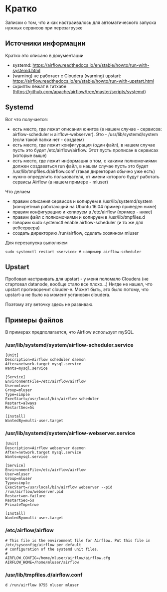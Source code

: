 # Кратко

Записки о том, что и как настраивалось для автоматического запуска нужных сервисов при перезагрузке

## Источники информации

Кратко это описано в документации 

* systemd: https://airflow.readthedocs.io/en/stable/howto/run-with-systemd.html
* (warning) не работает с Cloudera (warning) upstart: https://airflow.readthedocs.io/en/stable/howto/run-with-upstart.html
* скрипты лежат в гитхабе (https://github.com/apache/airflow/tree/master/scripts/systemd)

## Systemd

Вот что получается:

* есть место, где лежат описания юнитов (в нашем случае - сервисов: airflow-scheduler и airflow-webserver). Это - /usr/lib/systemd/system (если такой папки нет - создаем)
* есть место, где лежит конфигурация (один файл), в нашем случае пусть это будет /etc/airflow/airflow. Этот пусть прописан в сервисах (которые выше)
* есть место, где лежит информация о том, с какими полномочиями должен создаваться run файл, в нашем случае пусть это будет /usr/lib/tmpfiles.d/airflow.conf (такая директория обычно уже есть)
* нужно определить пользователя, от имени которого будут работать сервисы Airflow (в нашем примере - mluser)

Что делаем

* правим описания сервисов и копируем в /usr/lib/systemd/system (конкретный работающий на Ubuntu 16.04 пример приведен ниже)
* правим конфигурацию и копируем в /etc/airflow (пример - ниже)
* правим файл с полномочиями и копируем в /usr/lib/tmpfiles.d
* говорим sudo systemctl enable airflow-scheduler (и то же для вебсервера)
* создать директорию /run/airflow, сделать хозяином mluser

Для перезапуска выполняем

    sudo systemctl restart <service> # например airflow-scheduler

## Upstart

Пробовал настраивать для upstart - у меня поломало Cloudera (не стартовал datanode, вообще стало все плохо...) Нигде не нашел, что upstart противоречит clouder-e. Может быть, это было потому, что upstart-a не было на момент установки cloudera.

Поэтому эту веточку здесь не развиваю.

## Примеры файлов

В примерах предполагается, что Airflow использует mySQL.

### /usr/lib/systemd/system/airflow-scheduler.service

    [Unit]
    Description=Airflow scheduler daemon
    After=network.target mysql.service 
    Wants=mysql.service
    
    [Service]
    EnvironmentFile=/etc/airflow/airflow
    User=mluser
    Group=mluser
    Type=simple
    ExecStart=/usr/local/bin/airflow scheduler
    Restart=always
    RestartSec=5s
    
    [Install]
    WantedBy=multi-user.target

### /usr/lib/systemd/system/airflow-webserver.service

    [Unit]
    Description=Airflow webserver daemon
    After=network.target mysql.service
    Wants=mysql.service
    
    [Service]
    EnvironmentFile=/etc/airflow/airflow
    User=mluser
    Group=mluser
    Type=simple
    ExecStart=/usr/local/bin/airflow webserver --pid /run/airflow/webserver.pid
    Restart=on-failure
    RestartSec=5s
    PrivateTmp=true
    
    [Install]
    WantedBy=multi-user.target

### /etc/airflow/airflow

    # This file is the environment file for Airflow. Put this file in /etc/sysconfig/airflow per default
    # configuration of the systemd unit files.
    #
    AIRFLOW_CONFIG=/home/mluser/airflow/airflow.cfg
    AIRFLOW_HOME=/home/mluser/airflow

### /usr/lib/tmpfiles.d/airflow.conf

    d /run/airflow 0755 mluser mluser

